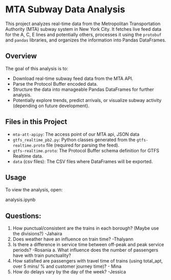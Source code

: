 # MTA Subway Data Analysis

This project analyzes real-time data from the Metropolitan Transportation Authority (MTA) subway system in New York City. It fetches live feed data for the A, C, E lines and potentially others, processes it using the `protobuf` and `pandas` libraries, and organizes the information into Pandas DataFrames.

## Overview

The goal of this analysis is to:

* Download real-time subway feed data from the MTA API.
* Parse the Protocol Buffer encoded data.
* Structure the data into manageable Pandas DataFrames for further analysis.
* Potentially explore trends, predict arrivals, or visualize subway activity (depending on future development).

## Files in this Project

* `mta-att-apipy`: The access point of our MTA api, JSON data
* `gtfs_realtime_pb2.py`: Python classes generated from the `gtfs-realtime.proto` file (required for parsing the feed).
* `gtfs-realtime.proto`: The Protocol Buffer schema definition for GTFS Realtime data.
* `data` (csv files): The CSV files where DataFrames will be exported.

## Usage

To view the analysis, open:

analysis.ipynb

## Questions:

1. How punctual/consistent are the trains in each borough? (Maybe use the divisions?) -Jahaira
2. Does weather have an influence on train time? -Thalyann
3. Is there a difference in service time between off-peak and peak service periods? -Rosania
    a. What influence does the number of passengers have with train punctuality?
4. How satisfied are passengers with travel time of trains (using total_apt, over 5 mins/ % and customer journey time)? - Mina
5. How do delays vary by the day of the week? -Jessica